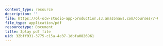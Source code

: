 ```yaml
---
content_type: resource
description: ''
file: https://ol-ocw-studio-app-production.s3.amazonaws.com/courses/7-012-introduction-to-biology-fall-2004/32bff9313775c15a4e371dbfa0826961_QOdq7d34f7U.pdf
file_type: application/pdf
resourcetype: Document
title: 3play pdf file
uid: 32bff931-3775-c15a-4e37-1dbfa0826961
---
```

